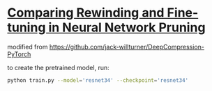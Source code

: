 # [Comparing Rewinding and Fine-tuning in Neural Network Pruning](https://arxiv.org/abs/2003.02389)

modified from https://github.com/jack-willturner/DeepCompression-PyTorch

to create the pretrained model, run: 

```bash
python train.py --model='resnet34' --checkpoint='resnet34'

```

